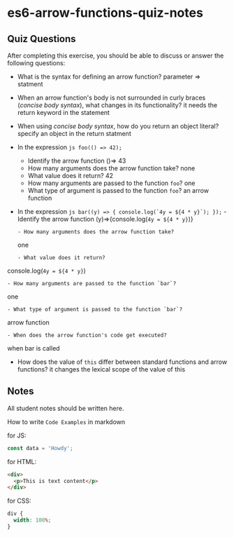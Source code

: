 # es6-arrow-functions-quiz-notes

## Quiz Questions

After completing this exercise, you should be able to discuss or answer the following questions:

- What is the syntax for defining an arrow function?
  parameter => statment
- When an arrow function's body is not surrounded in curly braces (_concise body syntax_), what changes in its functionality?
  it needs the return keyword in the statement
- When using _concise body syntax_, how do you return an object literal?
  specify an object in the return statment
- In the expression
  `js
    foo(() => 42);
    `
  - Identify the arrow function
    ()=> 43
  - How many arguments does the arrow function take?
    none
  - What value does it return?
    42
  - How many arguments are passed to the function `foo`?
    one
  - What type of argument is passed to the function `foo`?
    an arrow function
- In the expression
  `` js
    bar((y) => {
      console.log(`4y = ${4 * y}`);
    });
     `` - Identify the arrow function
  (y)=>{console.log(`4y = ${4 * y}`)}

      - How many arguments does the arrow function take?

  one

      - What value does it return?

console.log(`4y = ${4 * y}`)

    - How many arguments are passed to the function `bar`?

one

    - What type of argument is passed to the function `bar`?

arrow function

    - When does the arrow function's code get executed?

when bar is called

- How does the value of `this` differ between standard functions and arrow functions?
  it changes the lexical scope of the value of this

## Notes

All student notes should be written here.

How to write `Code Examples` in markdown

for JS:

```javascript
const data = 'Howdy';
```

for HTML:

```html
<div>
  <p>This is text content</p>
</div>
```

for CSS:

```css
div {
  width: 100%;
}
```
